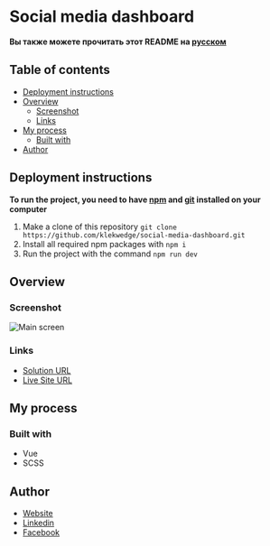 # Social media dashboard

**Вы также можете прочитать этот README на [русском](https://github.com/klekwedge/social-media-dashboard/blob/main/README.md)**

## Table of contents

- [Deployment instructions](#deployment-instructions)
- [Overview](#overview)
  - [Screenshot](#screenshot)
  - [Links](#links)
- [My process](#my-process)
  - [Built with](#built-with)
- [Author](#author)

## Deployment instructions

**To run the project, you need to have [npm](https://nodejs.org/en/) and [git](https://git-scm.com/downloads) installed on your computer**

1. Make a clone of this repository ```git clone https://github.com/klekwedge/social-media-dashboard.git```
2. Install all required npm packages with ```npm i```
3. Run the project with the command ```npm run dev```

## Overview

### Screenshot

![Main screen](./preview/screenshot.png)

### Links

- [Solution URL](https://github.com/klekwedge/social-media-dashboard)
- [Live Site URL](https://klekwedge-social-media-dashboard.vercel.app/)

## My process

### Built with

- Vue
- SCSS

## Author

- [Website](https://klekwedge-cv.vercel.app/)
- [Linkedin](https://www.linkedin.com/in/klekwedge/)
- [Facebook](https://www.facebook.com/klekwedge)

